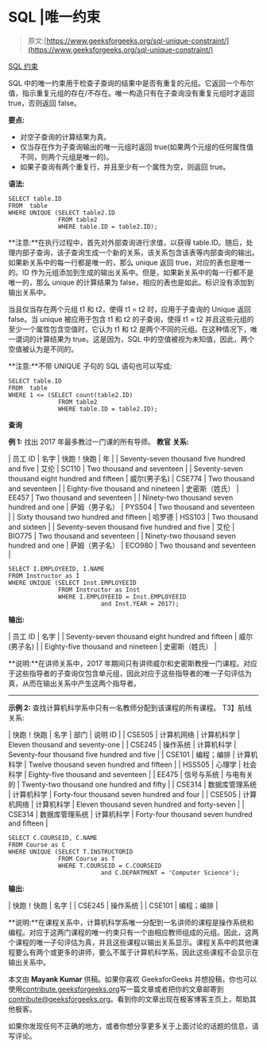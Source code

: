 # SQL |唯一约束

> 原文:[https://www.geeksforgeeks.org/sql-unique-constraint/](https://www.geeksforgeeks.org/sql-unique-constraint/)

[SQL 约束](https://www.geeksforgeeks.org/sql-constraints/)

SQL 中的唯一约束用于检查子查询的结果中是否有重复的元组。它返回一个布尔值，指示重复元组的存在/不存在。唯一构造只有在子查询没有重复元组时才返回 true，否则返回 false。

**要点:**

*   对空子查询的计算结果为真。
*   仅当存在作为子查询输出的唯一元组时返回 true(如果两个元组的任何属性值不同，则两个元组是唯一的)。
*   如果子查询有两个重复行，并且至少有一个属性为空，则返回 true。

**语法:**

```
SELECT table.ID
FROM  table
WHERE UNIQUE (SELECT table2.ID
              FROM table2
              WHERE table.ID = table2.ID);

```

**注意:**在执行过程中，首先对外部查询进行求值，以获得 table.ID。随后，处理内部子查询，该子查询生成一个新的关系，该关系包含该表等内部查询的输出。如果新关系中的每一行都是唯一的，那么 unique 返回 true，对应的表也是唯一的。ID 作为元组添加到生成的输出关系中。但是，如果新关系中的每一行都不是唯一的，那么 unique 的计算结果为 false，相应的表也是如此。标识没有添加到输出关系中。

当且仅当存在两个元组 t1 和 t2，使得 t1 = t2 时，应用于子查询的 Unique 返回 false。当 unique 被应用于包含 t1 和 t2 的子查询，使得 t1 = t2 并且这些元组的至少一个属性包含空值时，它认为 t1 和 t2 是两个不同的元组。在这种情况下，唯一谓词的计算结果为 true。这是因为，SQL 中的空值被视为未知值，因此，两个空值被认为是不同的。

**注意:**不带 UNIQUE 子句的 SQL 语句也可以写成:

```
SELECT table.ID
FROM  table
WHERE 1 <= (SELECT count(table2.ID)
              FROM table2
              WHERE table.ID = table2.ID);
```

**查询**

**例 1:** 找出 2017 年最多教过一门课的所有导师。
**教官** **关系:**

| 员工 ID | 名字 | 快跑！快跑 | 年 |
| Seventy-seven thousand five hundred and five | 艾伦 | SC110 | Two thousand and seventeen |
| Seventy-seven thousand eight hundred and fifteen | 威尔(男子名) | CSE774 | Two thousand and seventeen |
| Eighty-five thousand and nineteen | 史密斯（姓氏） | EE457 | Two thousand and seventeen |
| Ninety-two thousand seven hundred and one | 萨姆（男子名） | PYS504 | Two thousand and seventeen |
| Sixty thousand two hundred and fifteen | 哈罗德 | HSS103 | Two thousand and sixteen |
| Seventy-seven thousand five hundred and five | 艾伦 | BIO775 | Two thousand and seventeen |
| Ninety-two thousand seven hundred and one | 萨姆（男子名） | ECO980 | Two thousand and seventeen |

```
SELECT I.EMPLOYEEID, I.NAME
FROM Instructor as I
WHERE UNIQUE (SELECT Inst.EMPLOYEEID
              FROM Instructor as Inst
              WHERE I.EMPLOYEEID = Inst.EMPLOYEEID
                          and Inst.YEAR = 2017);
```

**输出:**

| 员工 ID | 名字 |
| Seventy-seven thousand eight hundred and fifteen | 威尔(男子名) |
| Eighty-five thousand and nineteen | 史密斯（姓氏） |

**说明:**在讲师关系中，2017 年期间只有讲师威尔和史密斯教授一门课程。对应于这些指导者的子查询仅包含单元组，因此对应于这些指导者的唯一子句评估为真，从而在输出关系中产生这两个指导者。

* * *

**示例 2:** 查找计算机科学系中只有一名教师分配到该课程的所有课程。
T3】航线关系:

| 快跑！快跑 | 名字 | 部门 | 说明 ID |
| CSE505 | 计算机网络 | 计算机科学 | Eleven thousand and seventy-one |
| CSE245 | 操作系统 | 计算机科学 | Seventy-four thousand five hundred and five |
| CSE101 | 编程；编排 | 计算机科学 | Twelve thousand seven hundred and fifteen |
| HSS505 | 心理学 | 社会科学 | Eighty-five thousand and seventeen |
| EE475 | 信号与系统 | 与电有关的 | Twenty-two thousand one hundred and fifty |
| CSE314 | 数据库管理系统 | 计算机科学 | Forty-four thousand seven hundred and four |
| CSE505 | 计算机网络 | 计算机科学 | Eleven thousand seven hundred and forty-seven |
| CSE314 | 数据库管理系统 | 计算机科学 | Forty-four thousand seven hundred and fifteen |

```
SELECT C.COURSEID, C.NAME
FROM Course as C
WHERE UNIQUE (SELECT T.INSTRUCTORID
              FROM Course as T
              WHERE T.COURSEID = C.COURSEID 
                          and C.DEPARTMENT = 'Computer Science');
```

**输出:**

| 快跑！快跑 | 名字 |
| CSE245 | 操作系统 |
| CSE101 | 编程；编排 |

**说明:**在课程关系中，计算机科学系唯一分配到一名讲师的课程是操作系统和编程。对应于这两门课程的唯一约束只有一个由相应教师组成的元组。因此，这两个课程的唯一子句评估为真，并且这些课程以输出关系显示。课程关系中的其他课程要么有两个或更多的讲师，要么不属于计算机科学系，因此这些课程不会显示在输出关系中。

本文由 **Mayank Kumar** 供稿。如果你喜欢 GeeksforGeeks 并想投稿，你也可以使用[contribute.geeksforgeeks.org](http://www.contribute.geeksforgeeks.org)写一篇文章或者把你的文章邮寄到 contribute@geeksforgeeks.org。看到你的文章出现在极客博客主页上，帮助其他极客。

如果你发现任何不正确的地方，或者你想分享更多关于上面讨论的话题的信息，请写评论。